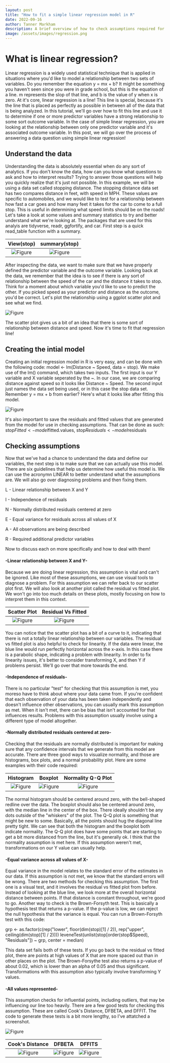 ```yaml
---
layout: post
title: "How to fit a simple linear regression model in R"
date: 2022-09-16
author: Tanner Markham
description: A brief overview of how to check assumptions required for linear model and how to use remedial measures if those assumptions aren't met.
image: /assets/images/regression.png
---
```


# What is linear regression?
Linear regression is a widely used statistical technique that is applied in situations where you'd like to model a relationship between two sets of variables. Do you remember the equation y = mx + b? It might be something you haven't seen since you were in grade school, but this is the equation of a line. m represents the slop of that line, and b is the value of y when x is zero. At it's core, linear regression is a line! This line is special, because it's the line that is placed as perfectly as possible in between all of the data that is being analyzed. In this tutorial, we'll go over how to fit this line and use it to determine if one or more predictor variables have a strong relationship to some sort outcome variable. In the case of simple linear regression, you are looking at the relationship between only one predictor variable and it's associated outcome variable. In this post, we will go over the process of answering a data question using simple linear regression!

## Understand the data
Understanding the data is absolutely essential when do any sort of analytics. If you don't know the data, how can you know what questions to ask and how to interpret results? Trying to answer those questions will help you quickly realize that it's just not possible. In this example, we will be using a data set called stopping distance. The stopping distance data set has two compares distance in feet, with speed in MPH. These values are specific to automobiles, and we would like to test for a relationship between how fast a car goes and how many feet it takes for the car to come to a full stop. This is useful in determining what speed limits should be on the roads! Let's take a look at some values and summary statistics to try and better understand what we're looking at. The packages that are used for this analyis are tidyverse, readr, ggfortify, and car. First step is a quick read_table function with a summary.

   View(stop)              | summary(stop) 
:-------------------------:|:-------------------------:
![Figure](https://github.com/tdmarkham00/stat386-projects/raw/main/assets/images/dataset.png)  |  ![Figure](https://github.com/tdmarkham00/stat386-projects/raw/main/assets/images/summary.png)

After inspecting the data, we want to make sure that we have properly defined the predictor variable and the outcome variable. Looking back at the data, we remember that the idea is to see if there is any sort of relationship between the speed of the car and the distance it takes to stop. Think for a moment about which variable you'd like to use to predict the other. If you picked speed as your predictor and distance as the outcome, you'd be correct. Let's plot the relationship using a ggplot scatter plot and see what we find.

![Figure](https://github.com/tdmarkham00/stat386-projects/raw/main/assets/images/scatter.png)

The scatter plot gives us a bit of an idea that there is some sort of relationship between distance and speed. Now it's time to fit that regression line!

## Creating the intial model
Creating an initial regression model in R is very easy, and can be done with the following code: model <- lm(Distance ~ Speed, data = stop). We make use of the lm() command, which takes two inputs. The first input is our Y variable and X variable seperated by the ~. In our case, we are comparing distance against speed so it looks like Distance ~ Speed. The second input just names the data set being used, or in this case the stop data set. Remember y = mx + b from earlier? Here's what it looks like after fitting this model.

![Figure](https://github.com/tdmarkham00/stat386-projects/raw/main/assets/images/model1.png)

It's also important to save the residuals and fitted values that are generated from the model for use in checking assumptions. That can be done as such: stop$Fitted <- model$fitted.values, stop$Residuals <- model$residuals

## Checking assumptions
Now that we've had a chance to understand the data and define our variables, the next step is to make sure that we can actually use this model. There are six guidelines that help us determine how useful this model is. We can use the acronymn LINEAR to better understand what the assumptions are. We will also go over diagnosing problems and then fixing them.

L - Linear relationship between X and Y

I - Independence of residuals

N - Normally distributed residuals centered at zero

E - Equal variance for residuals across all values of X

A - All observations are being described

R - Required additional predictor variables

Now to discuss each on more specifically and how to deal with them!

#### -Linear relationship between X and Y-
Because we are doing linear regression, this assumption is vital and can't be ignored. Like most of these assumptions, we can use visual tools to diagnose a problem. For this assumption we can refer back to our scatter plot first. We will also look at another plot called the residual vs fitted plot. We won't go into too much details on these plots, mostly focusing on how to interpret them in this context.

Scatter Plot              | Residual Vs Fitted
:-------------------------:|:-------------------------:
![Figure](https://github.com/tdmarkham00/stat386-projects/raw/main/assets/images/scatter.png)  |  ![Figure](https://github.com/tdmarkham00/stat386-projects/raw/main/assets/images/resvsfitted.png)

You can notice that the scatter plot has a bit of a curve to it, indicating that there is not a totally linear relationship between our variables. The residual vs fitted plot is also helpful to check for linearity. If the data were linear, the blue line would run perfectly horizontal across the x-axis. In this case there is a parabolic shape, indicating a problem with linearity. In order to fix linearity issues, it's better to consider transforming X, and then Y if problems persist. We'll go over that more towards the end.

#### -Independence of residuals-
There is no particular "test" for checking that this assumption is met, you moreso have to think about where your data came from. If you're confident that each observation of your data has been taken independently and doesn't influence other observations, you can usually mark this assumption as met. When it isn't met, there can be bias that isn't accounted for that influences results. Problems with this assumption usually involve using a different type of model altogether.

#### -Normally distributed residuals centered at zero-
Checking that the residuals are normally distributed is important for making sure that any confidence intervals that we generate from this model are accurate. There are three good ways to visualize normality, and those are histograms, box plots, and a normal probability plot. Here are some examples with their code required:

Histogram              | Boxplot |  Normality Q-Q Plot
:-------------------------:|:-------------------------:|:-------------------------:
![Figure](https://github.com/tdmarkham00/stat386-projects/raw/main/assets/images/hist.png)  |  ![Figure](https://github.com/tdmarkham00/stat386-projects/raw/main/assets/images/box.png) | ![Figure](https://github.com/tdmarkham00/stat386-projects/raw/main/assets/images/qq.png)

The normal histogram should be centered around zero, with the bell-shaped redline over the data. The boxplot should also be centered around zero, with the median line in the center of the box. There ideally shouldn't be any dots outside of the "whiskers" of the plot. The Q-Q plot is something that might be new to some. Basically, all the points should hug the diagonal line pretty tight. We can see that both the histogram and the boxplot both indicate normality. The Q-Q plot does have some points that are starting to get a bit more distanced from the line, but it's generally ok. I think that the normality assumption is met here. If this assumption weren't met, transformations on our Y value can usually help.

#### -Equal variance across all values of X-
Equal variance in the model relates to the standard error of the estimates in our data. If this assumption is not met, we know that the standard errors will be wrong. There are two methods for checking this assumption. The first one is a visual test, and it involves the residual vs fitted plot from before. Instead of looking at the blue line, we look more at the overall horizontal distance between points. If that distance is constant throughout, we're good to go. Another way to check is the Brown-Forsyth test. This is basically a hypothesis test that returns a p-value. If the p-value is low, we can reject the null hypothesis that the variance is equal. You can run a Brown-Forsyth test with this code:

grp <- as.factor(c(rep("lower", floor(dim(stop)[1] / 2)), 
                   rep("upper", ceiling(dim(stop)[1] / 2))))
leveneTest(unlist(stop[order(stop$Speed), "Residuals"]) ~ grp, 
           center = median)
            
This data set fails both of these tests. If you go back to the residual vs fitted plot, there are points at high values of X that are more spaced out than in other places on the plot. The Brown-Forsythe test also returns a p-value of about 0.02, which is lower than an alpha of 0.05 and thus significant. Transformations with this assumption also typically involve transforming Y values.

#### -All values represented-
This assumption checks for influential points, including outliers, that may be influencing our line too heavily. There are a few good tests for checking this assumption. These are called Cook's Distance, DFBETA, and DFFIT. The code to generate these tests is a bit more lengthy, so I've attatched a screenshot.

![Figure](https://github.com/tdmarkham00/stat386-projects/raw/main/assets/images/codesnippet.png)

Cook's Distance             | DFBETA |  DFFITS
:-------------------------:|:-------------------------:|:-------------------------:
![Figure](https://github.com/tdmarkham00/stat386-projects/raw/main/assets/images/cook.png)  |  ![Figure](https://github.com/tdmarkham00/stat386-projects/raw/main/assets/images/dfbeta.png) | ![Figure](https://github.com/tdmarkham00/stat386-projects/raw/main/assets/images/dffit.png)
